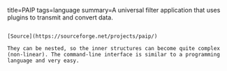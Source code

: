 title=PAIP
tags=language
summary=A universal filter application that uses plugins to transmit and convert data.
~~~~~~

[Source](https://sourceforge.net/projects/paip/)

They can be nested, so the inner structures can become quite complex (non-linear). The command-line interface is similar to a programming language and very easy.

